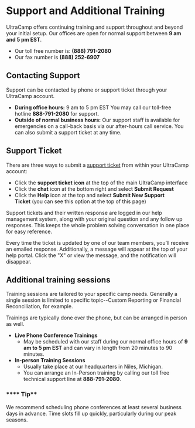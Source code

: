 # Support and Additional Training

UltraCamp offers continuing training and support throughout and beyond your initial setup. Our offices are open for normal support between **9 am and 5 pm EST**.

- Our toll free number is: **(888) 791-2080**
- Our fax number is **(888) 252-6907**

## **Contacting Support**

Support can be contacted by phone or support ticket through your UltraCamp account.

- **During office hours:** 9 am to 5 pm EST You may call our toll-free hotline **888-791-2080** for support.
- **Outside of normal business hours:** Our support staff is available for emergencies on a call-back basis via our after-hours call service. You can also submit a support ticket at any time.

## **Support Ticket**

There are three ways to submit a [support ticket](https://help.ultracamp.com/hc/en-us/requests/new) from within your UltraCamp account:

- Click the **support ticket icon** at the top of the main UltraCamp interface
- Click the **chat** icon at the bottom right and select **Submit Request**
- Click the **Help** icon at the top and select **Submit New Support Ticket** (you can see this option at the top of this page)

Support tickets and their written response are logged in our help management system, along with your original question and any follow up responses. This keeps the whole problem solving conversation in one place for easy reference.

Every time the ticket is updated by one of our team members, you’ll receive an emailed response. Additionally, a message will appear at the top of your help portal. Click the "X" or view the message, and the notification will disappear.

## **Additional training sessions**

Training sessions are tailored to your specific camp needs. Generally a single session is limited to specific topic--Custom Reporting or Financial Reconciliation, for example.

Trainings are typically done over the phone, but can be arranged in person as well.

- **Live Phone Conference Trainings**
    - May be scheduled with our staff during our normal office hours of **9 am to 5 pm EST** and can vary in length from 20 minutes to 90 minutes.
- **In-person Training Sessions**
    - Usually take place at our headquarters in Niles, Michigan.
    - You can arrange an In-Person training by calling our toll free technical support line at **888-791-2080**.

### **** Tip**

We recommend scheduling phone conferences at least several business days in advance. Time slots fill up quickly, particularly during our peak seasons.